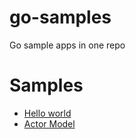 # go-samples
Go sample apps in one repo

# Samples
- [Hello world](./hello)
- [Actor Model](./actor-model)
